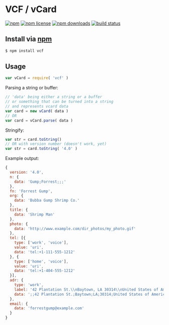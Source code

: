 # VCF / vCard
[![npm](https://img.shields.io/npm/v/vcf.svg?style=flat-square)](https://npmjs.com/vcf)
[![npm license](https://img.shields.io/npm/l/vcf.svg?style=flat-square)](https://npmjs.com/vcf)
[![npm downloads](https://img.shields.io/npm/dm/vcf.svg?style=flat-square)](https://npmjs.com/vcf)
[![build status](https://img.shields.io/travis/jhermsmeier/node-vcf.svg?style=flat-square)](https://travis-ci.org/jhermsmeier/node-vcf)

## Install via [npm](https://npmjs.com)

```sh
$ npm install vcf
```

## Usage

```javascript
var vCard = require( 'vcf' )
```

Parsing a string or buffer:
```javascript
// 'data' being either a string or a buffer
// or something that can be turned into a string
// and represents vcard data
var card = new vCard( data )
// OR
var card = vCard.parse( data )
```

Stringify:
```javascript
var str = card.toString()
// OR with version number (doesn't work, yet)
var str = card.toString( '4.0' )
```

Example output:
```javascript
{
  version: '4.0',
  n: {
    data: 'Gump;Forrest;;;'
  },
  fn: 'Forrest Gump',
  org: {
    data: 'Bubba Gump Shrimp Co.'
  },
  title: {
    data: 'Shrimp Man'
  },
  photo: {
    data: 'http://www.example.com/dir_photos/my_photo.gif'
  },
  tel: [{
    type: ['work', 'voice'],
    value: 'uri',
    data: 'tel:+1-111-555-1212'
  }, {
    type: ['home', 'voice'],
    value: 'uri',
    data: 'tel:+1-404-555-1212'
  }],
  adr: {
    type: 'work',
    label: '42 Plantation St.\\nBaytown, LA 30314\\nUnited States of America',
    data: ';;42 Plantation St.;Baytown;LA;30314;United States of America'
  },
  email: {
    data: 'forrestgump@example.com'
  }
}
```
